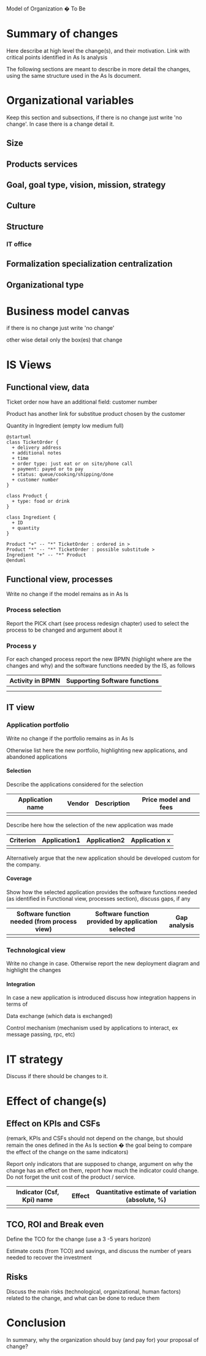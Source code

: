 Model of Organization � To Be



# Summary of changes

Here describe at high level the change(s), and their motivation. Link with critical points identified in As Is analysis

The following sections are meant to describe in more detail the changes, using the same structure used in the As Is document.

# Organizational variables

Keep this section and subsections, if there is no change just write &#39;no change&#39;.  In case there is a change detail it.

## Size

## Products services

## Goal, goal type, vision, mission, strategy

## Culture

## Structure

### IT office

## Formalization specialization centralization

## Organizational type

# Business model canvas

if there is no change just write &#39;no change&#39;

other wise detail only the box(es) that change



# IS Views

## Functional view, data

Ticket order now have an additional field: customer number

Product has another link for substitue product chosen by the customer

Quantity in Ingredient (empty low  medium full)

```plantuml
@startuml
class TicketOrder {
  + delivery address
  + additional notes
  + time
  + order type: just eat or on site/phone call
  + payment: payed or to pay
  + status: queue/cooking/shipping/done
  + customer number
}

class Product {
  + type: food or drink
}

class Ingredient {
  + ID
  + quantity
}

Product "+" -- "*" TicketOrder : ordered in >
Product "*" -- "*" TicketOrder : possible substitude >
Ingredient "+" -- "*" Product 
@enduml
```

## Functional view, processes

Write no change if the model remains as in As Is

### Process selection

Report the PICK chart (see process redesign chapter)  used to select the process to be changed and argument about it

### Process y

For each changed process report the new BPMN (highlight where are the changes and why) and  the software functions needed by the IS, as follows

| Activity in BPMN | Supporting Software functions |
| --- | --- |
|   |   |
|   |   |

## IT view

### Application portfolio

Write no change if the portfolio remains as in As Is

Otherwise list here the new portfolio, highlighting new applications, and abandoned applications

#### Selection

Describe the applications considered for the selection

| Application name | Vendor | Description | Price model and fees |
| --- | --- | --- | --- |
|   |   |   |   |

Describe here how the selection of the new application was made

| Criterion | Application1 | Application2 | Application x |
| --- | --- | --- | --- |
|   |   |   |   |

Alternatively argue that the new application should be developed custom for the company.

#### Coverage

Show how the selected application provides the software functions needed (as identified in Functional view, processes section), discuss gaps, if any

| Software function needed (from process view) | Software function provided by application selected | Gap analysis |
| --- | --- | --- |
|   |   |   |



### Technological view

Write no change in case. Otherwise report the new deployment diagram and highlight the changes

#### Integration

In case a new application is introduced discuss how integration happens in terms of

Data exchange (which data is exchanged)

Control mechanism (mechanism used by applications to interact, ex message passing, rpc, etc)

# IT strategy

Discuss if there should be changes to it.

# Effect of change(s)

## Effect on KPIs and CSFs

(remark, KPIs and CSFs should not depend on the change, but should remain the ones defined in the As Is section � the goal being to compare the effect of the change on the same indicators)

Report only indicators that are supposed to change, argument on why the change has an effect on them, report how much the indicator could change. Do not forget the unit cost of the product / service.

| Indicator (Csf, Kpi) name | Effect | Quantitative estimate of variation (absolute, %) |
| --- | --- | --- |
|   |   |   |

## TCO, ROI and Break even

Define the TCO for the change (use a 3 -5 years horizon)

Estimate costs (from TCO) and savings, and discuss the number of years needed to recover the investment

## Risks

Discuss the main risks (technological, organizational, human factors) related to the change, and what can be done to reduce them

# Conclusion

In summary, why the organization should buy (and pay for) your proposal of change?